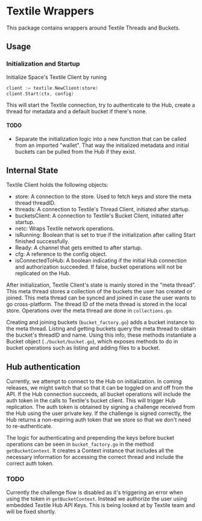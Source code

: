 # Textile Wrappers

This package contains wrappers around Textile Threads and Buckets.

## Usage

### Initialization and Startup

Initialize Space's Textile Client by runing

```go
client := textile.NewClient(store)
client.Start(ctx, config)
```

This will start the Textile connection, try to authenticate to the Hub, create a thread for metadata and a default bucket if there's none.

#### TODO

- Separate the initialization logic into a new function that can be called from an imported "wallet". That way the initialized metadata and initial buckets can be pulled from the Hub if they exist.

## Internal State

Textile Client holds the following objects:

- store: A connection to the store. Used to fetch keys and store the meta thread threadID.
- threads: A connection to Textile's Thread Client, initiated after startup.
- bucketsClient: A connection to Textile's Bucket Client, initiated after startup.
- netc: Wraps Textile network operations.
- isRunning: Boolean that is set to true if the initialization after calling Start finished successfully.
- Ready: A channel that gets emitted to after startup.
- cfg: A reference to the config object.
- isConnectedToHub: A boolean indicating if the initial Hub connection and authorization succeeded. If false, bucket operations will not be replicated on the Hub.

After initialization, Textile Client's state is mainly stored in the "meta thread". This meta thread stores a collection of the buckets the user has created or joined. This meta thread can be synced and joined in case the user wants to go cross-platform. The thread ID of the meta thread is stored in the local store. Operations over the meta thread are done in `collections.go`.

Creating and joining buckets (`bucket_factory.go`) adds a bucket instance to the meta thread. Listing and getting buckets query the meta thread to obtain the bucket's threadID and name. Using this info, these methods instantiate a Bucket object (`./bucket/bucket.go`), which exposes methods to do in bucket operations such as listing and adding files to a bucket.

## Hub authentication

Currently, we attempt to connect to the Hub on initialization. In coming releases, we might switch that so that it can be toggled on and off from the API. If the Hub connection succeeds, all bucket operations will include the auth token in the calls to Textile's bucket client. This will trigger Hub replication. The auth token is obtained by signing a challenge received from the Hub using the user private key. If the challenge is signed correctly, the Hub returns a non-expiring auth token that we store so that we don't need to re-authenticate.

The logic for authenticating and prepending the keys before bucket operations can be seen in `bucket_factory.go` in the method `getBucketContext`. It creates a Context instance that includes all the necessary information for accessing the correct thread and include the correct auth token.

### TODO

Currently the challenge flow is disabled as it's triggering an error when using the token in `getBucketContext`. Instead we authorize the user using embedded Textile Hub API Keys. This is being looked at by Textile team and will be fixed shortly.